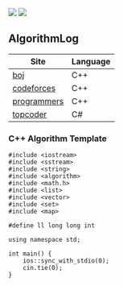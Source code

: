 ![](https://img.shields.io/github/languages/top/eglik/AlgorithmLog.svg?color=brightgreen) ![](https://img.shields.io/github/languages/count/eglik/AlgorithmLog.svg)

## AlgorithmLog
  Site  | Language
  ------------- | -------------
  [boj](https://www.acmicpc.net/)  | C++
  [codeforces](https://www.topcoder.com/)  | C++
  [programmers](https://programmers.co.kr/)  | C++
  [topcoder](https://www.topcoder.com/)  | C#

### C++ Algorithm Template
```
#include <iostream>
#include <sstream>
#include <string>
#include <algorithm>
#include <math.h>
#include <list>
#include <vector>
#include <set>
#include <map>

#define ll long long int

using namespace std;

int main() {
	ios::sync_with_stdio(0);
	cin.tie(0);
}
```